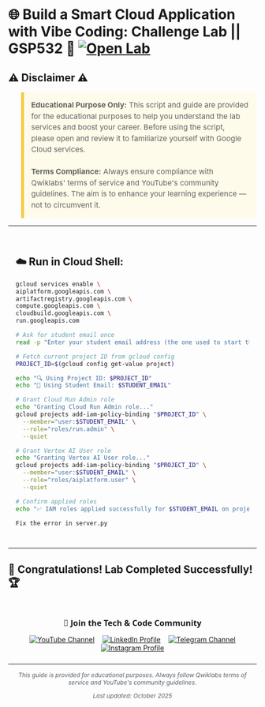 # 🌐 Build a Smart Cloud Application with Vibe Coding: Challenge Lab || GSP532 🚀 [![Open Lab](https://img.shields.io/badge/Open-Lab-blue?style=flat)](https://www.skills.google/course_templates/1459/labs/597230)

## ⚠️ Disclaimer ⚠️

<blockquote style="background-color: #fffbea; border-left: 6px solid #f7c948; padding: 1em; font-size: 15px; line-height: 1.5;">
  <strong>Educational Purpose Only:</strong> This script and guide are provided for the educational purposes to help you understand the lab services and boost your career. Before using the script, please open and review it to familiarize yourself with Google Cloud services.
  <br><br>
  <strong>Terms Compliance:</strong> Always ensure compliance with Qwiklabs' terms of service and YouTube's community guidelines. The aim is to enhance your learning experience — not to circumvent it.
</blockquote>

---

<div style="padding: 15px; margin: 10px 0;">

## ☁️ Run in Cloud Shell:

```bash
gcloud services enable \
aiplatform.googleapis.com \
artifactregistry.googleapis.com \
compute.googleapis.com \
cloudbuild.googleapis.com \
run.googleapis.com
```

```bash
# Ask for student email once
read -p "Enter your student email address (the one used to start the lab): " STUDENT_EMAIL

# Fetch current project ID from gcloud config
PROJECT_ID=$(gcloud config get-value project)

echo "🔍 Using Project ID: $PROJECT_ID"
echo "👤 Using Student Email: $STUDENT_EMAIL"

# Grant Cloud Run Admin role
echo "Granting Cloud Run Admin role..."
gcloud projects add-iam-policy-binding "$PROJECT_ID" \
  --member="user:$STUDENT_EMAIL" \
  --role="roles/run.admin" \
  --quiet

# Grant Vertex AI User role
echo "Granting Vertex AI User role..."
gcloud projects add-iam-policy-binding "$PROJECT_ID" \
  --member="user:$STUDENT_EMAIL" \
  --role="roles/aiplatform.user" \
  --quiet

# Confirm applied roles
echo "✅ IAM roles applied successfully for $STUDENT_EMAIL on project $PROJECT_ID"
```
```bash
Fix the error in server.py
```

</div>

---

## 🎉 **Congratulations! Lab Completed Successfully!** 🏆  

<div style="text-align:center; padding: 10px 0; max-width: 640px; margin: 0 auto;">
  <h3 style="font-family: 'Segoe UI', Tahoma, Geneva, Verdana, sans-serif; margin-bottom: 14px;">📱 Join the Tech & Code Community</h3>

  <a href="https://www.youtube.com/@TechCode9?sub_confirmation=1" style="margin: 0 6px; display: inline-block;">
    <img src="https://img.shields.io/badge/Subscribe-Tech%20&%20Code-FF0000?style=for-the-badge&logo=youtube&logoColor=white" alt="YouTube Channel">
  </a>

  <a href="https://www.linkedin.com/in/prateekrajput08/" style="margin: 0 6px; display: inline-block;">
    <img src="https://img.shields.io/badge/LinkedIn-Prateek%20Rajput-0077B5?style=for-the-badge&logo=linkedin&logoColor=white" alt="LinkedIn Profile">
  </a>

  <a href="https://t.me/techcode9" style="margin: 0 6px; display: inline-block;">
    <img src="https://img.shields.io/badge/Telegram-Tech%20Code-0088cc?style=for-the-badge&logo=telegram&logoColor=white" alt="Telegram Channel">
  </a>

  <a href="https://www.instagram.com/techcodefacilitator" style="margin: 0 6px; display: inline-block;">
    <img src="https://img.shields.io/badge/Instagram-Tech%20Code-E4405F?style=for-the-badge&logo=instagram&logoColor=white" alt="Instagram Profile">
  </a>
</div>

---

<div align="center">
  <p style="font-size: 12px; color: #586069;">
    <em>This guide is provided for educational purposes. Always follow Qwiklabs terms of service and YouTube's community guidelines.</em>
  </p>
  <p style="font-size: 12px; color: #586069;">
    <em>Last updated: October 2025</em>
  </p>
</div>
